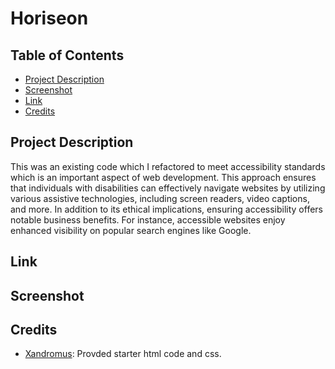 # Horiseon

## Table of Contents
- [Project Description](#project-description)
- [Screenshot](#screenshot)
- [Link](#link)
- [Credits](#credits)

## Project Description

This was an existing code which I refactored to meet accessibility standards which is an important aspect of web development. This approach ensures that individuals with disabilities can effectively navigate websites by utilizing various assistive technologies, including screen readers, video captions, and more. In addition to its ethical implications, ensuring accessibility offers notable business benefits. For instance, accessible websites enjoy enhanced visibility on popular search engines like Google. 

## Link


## Screenshot



## Credits

- [Xandromus](https://github.com/coding-boot-camp/urban-octo-telegram): Provded starter html code and css.
